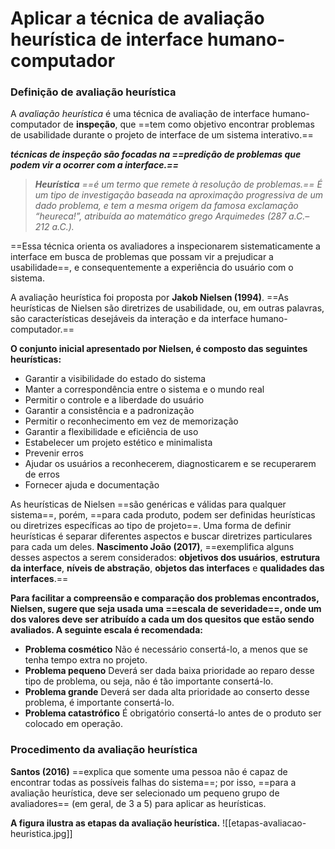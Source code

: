 # **Aplicar a técnica de avaliação heurística de interface humano-computador**

### Definição de avaliação heurística

A *avaliação heurística* é uma técnica de avaliação de interface humano-computador de **inspeção**, que ==tem como objetivo encontrar problemas de usabilidade durante o projeto de interface de um sistema interativo.==

***técnicas de inspeção são focadas na ==predição de problemas que podem vir a ocorrer com a interface.==***

> ***Heurística** ==é um termo que remete à resolução de problemas.== É um tipo de investigação baseada na aproximação progressiva de um dado problema, e tem a mesma origem da famosa exclamação “heureca!”, atribuída ao matemático grego Arquimedes (287 a.C.– 212 a.C.).*

==Essa técnica orienta os avaliadores a inspecionarem sistematicamente a interface em busca de problemas que possam vir a prejudicar a usabilidade==, e consequentemente a experiência do usuário com o sistema.

A avaliação heurística foi proposta por **Jakob Nielsen (1994)**. ==As heurísticas de Nielsen são diretrizes de usabilidade, ou, em outras palavras, são características desejáveis da interação e da interface humano-computador.==

**O conjunto inicial apresentado por Nielsen, é composto das seguintes heurísticas:**
- Garantir a visibilidade do estado do sistema
- Manter a correspondência entre o sistema e o mundo real
- Permitir o controle e a liberdade do usuário
- Garantir a consistência e a padronização
- Permitir o reconhecimento em vez de memorização
- Garantir a flexibilidade e eficiência de uso
- Estabelecer um projeto estético e minimalista
- Prevenir erros
- Ajudar os usuários a reconhecerem, diagnosticarem e se recuperarem de erros
- Fornecer ajuda e documentação

As heurísticas de Nielsen ==são genéricas e válidas para qualquer sistema==, porém, ==para cada produto, podem ser definidas heurísticas ou diretrizes específicas ao tipo de projeto==. Uma forma de definir heurísticas é separar diferentes aspectos e buscar diretrizes particulares para cada um deles. **Nascimento João (2017)**, ==exemplifica alguns desses aspectos a serem considerados: **objetivos dos usuários**, **estrutura da interface**, **níveis de abstração**, **objetos das interfaces** e **qualidades das interfaces**.==

**Para facilitar a compreensão e comparação dos problemas encontrados, Nielsen, sugere que seja usada uma ==escala de severidade==, onde um dos valores deve ser atribuído a cada um dos quesitos que estão sendo avaliados. A seguinte escala é recomendada:**
- **Problema cosmético**
	Não é necessário consertá-lo, a menos que se tenha tempo extra no projeto.
- **Problema pequeno**
	Deverá ser dada baixa prioridade ao reparo desse tipo de problema, ou seja, não é tão importante consertá-lo.
- **Problema grande**
	Deverá ser dada alta prioridade ao conserto desse problema, é importante consertá-lo.
- **Problema catastrófico**
	É obrigatório consertá-lo antes de o produto ser colocado em operação.

### Procedimento da avaliação heurística

**Santos (2016)** ==explica que somente uma pessoa não é capaz de encontrar todas as possíveis falhas do sistema==; por isso, ==para a avaliação heurística, deve ser selecionado um pequeno grupo de avaliadores== (em geral, de 3 a 5) para aplicar as heurísticas.

**A figura ilustra as etapas da avaliação heurística.**
![[etapas-avaliacao-heuristica.jpg]]